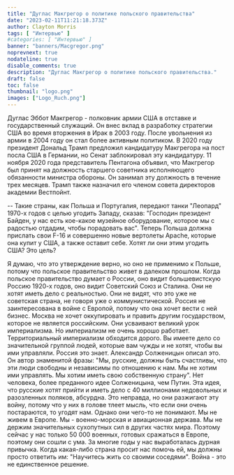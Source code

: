 ```yaml
---
title: "Дуглас Макгрегор о политике польского правительства"
date: "2023-02-11T11:21:18.373Z"
author: Clayton Morris
tags: [ "Интервью" ]
#categories: [ "Интервью" ]
banner: "banners/Macgregor.png"
noprevnext: true
nodateline: true
disable_comments: true
description: "Дуглас Макгрегор о политике польского правительства."
draft: false
toc: false
thumbnail: "logo.png"
images: ["Logo_Ruch.png"]
---
```

Дуглас Эббот Макгрегор - полковник армии США в отставке и государственный служащий. Он внес вклад в разработку стратегии США во время вторжения в Ирак в 2003 году. После увольнения из армии в 2004 году он стал более активным политиком. В 2020 году президент Дональд Трамп предложил кандидатуру Макгрегора на пост посла США в Германии, но Сенат заблокировал эту кандидатуру. 11 ноября 2020 года представитель Пентагона объявил, что Макгрегор был принят на должность старшего советника исполняющего обязанности министра обороны. Он занимал эту должность в течение трех месяцев. Трамп также назначил его членом совета директоров академии Вестпойнт.


-- Такие страны, как Польша и Португалия, передают танки "Леопард" 1970-х годов с целью угодить Западу, сказав: "Господин президент Байден, у нас есть кое-какое музейное оборудование, которое мы с радостью отдадим, чтобы порадовать вас". Теперь Польша должна прислать свои F-16 и совершенно новые вертолеты Apache, которые она купит у США, а также оставит себе. Хотят ли они этим угодить США? Это цель?


Я думаю, что это утверждение верно, но оно не применимо к Польше, потому что польское правительство живет в далеком прошлом. Когда польское правительство думает о России, оно видит большевистскую Россию 1920-х годов, оно видит Советский Союз и Сталина. Они не хотят иметь дело с реальностью. Они не видят, что это уже не советская страна, не говоря уже о коммунистической. Россия не заинтересована в войне с Европой, потому что она хочет вести с ней бизнес. Москва не хочет оккупировать и править другим государством, которое не является российским. Они усваивают великий урок империализма. Но империализм не очень хорошо работает. Территориальный империализм обходится дорого. Вы имеете дело со значительной группой людей, которые вам чужды и не хотят, чтобы вы ими управляли. Россия это знает. Александр Солженицын описал это. Он автор знаменитой фразы: "Мы, русские, должны быть счастливы, что эти люди свободны и независимы по отношению к нам. Мы не хотим ими управлять. Мы хотим иметь свою собственную страну". Нет человека, более преданного идее Солженицына, чем Путин. Эта идея, что русские хотят прийти и иметь дело с 40 миллионами недовольных и разозленных поляков, абсурдна. Это неправда, но они разжигают эту войну, потому что у них в голове тлеет мысль, что если они очень постараются, то угодят нам. Однако они чего-то не понимают. Мы не живем в Европе. Мы - военно-морская и авиационная держава. Мы не держим значительных сухопутных сил в других частях мира. Поэтому сейчас у нас только 50 000 военных, готовых сражаться в Европе, поэтому они сошли с ума. За многие годы у нас выработалась дурная привычка. Когда какая-либо страна просит нас помочь ей, мы должны просто ответить им: "Научитесь жить со своими соседями". Война - это не единственное решение.
